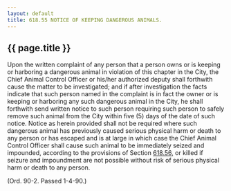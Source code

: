 ```yaml
---
layout: default 
title: 618.55 NOTICE OF KEEPING DANGEROUS ANIMALS.
---
```


{{ page.title }}
----------------

Upon the written complaint of any person that a person owns or is
keeping or harboring a dangerous animal in violation of this chapter in
the City, the Chief Animal Control Officer or his/her authorized deputy
shall forthwith cause the matter to be investigated; and if after
investigation the facts indicate that such person named in the complaint
is in fact the owner or is keeping or harboring any such dangerous
animal in the City, he shall forthwith send written notice to such
person requiring such person to safely remove such animal from the City
within five (5) days of the date of such notice. Notice as herein
provided shall not be required where such dangerous animal has
previously caused serious physical harm or death to any person or has
escaped and is at large in which case the Chief Animal Control Officer
shall cause such animal to be immediately seized and impounded,
according to the provisions of Section [618.56,](2ccae03b.html) or
killed if seizure and impoundment are not possible without risk of
serious physical harm or death to any person.

(Ord. 90-2. Passed 1-4-90.)
